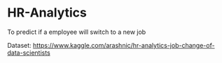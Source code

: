 # HR-Analytics
To predict if a employee will switch to a new job

Dataset: https://www.kaggle.com/arashnic/hr-analytics-job-change-of-data-scientists
